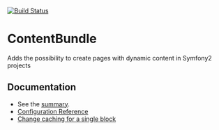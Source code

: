 [![Build Status](https://travis-ci.org/Opifer/ContentBundle.svg)](https://travis-ci.org/Opifer/ContentBundle)

ContentBundle
=============

Adds the possibility to create pages with dynamic content in Symfony2 projects


## Documentation

- See the [summary](Resources/doc/summary.md).
- [Configuration Reference](Resources/doc/configuration-reference.md)
- [Change caching for a single block](Resources/doc/block-caching.md)
